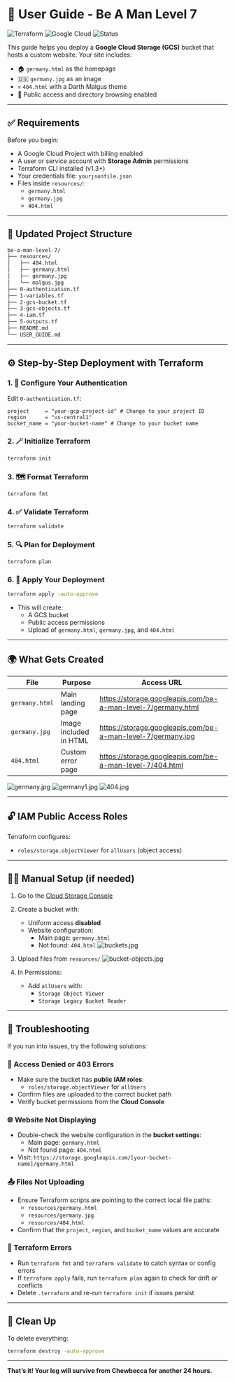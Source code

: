 # 📘 User Guide - Be A Man Level 7

![Terraform](https://img.shields.io/badge/Infra-Terraform-623CE4?logo=terraform)
![Google Cloud](https://img.shields.io/badge/Platform-Google%20Cloud-4285F4?logo=googlecloud)
![Status](https://img.shields.io/badge/Status-Working-brightgreen)

This guide helps you deploy a **Google Cloud Storage (GCS)** bucket that hosts a custom website. Your site includes:

- 🏠 `germany.html` as the homepage
- 🇩🇪 `germany.jpg` as an image
- 💀 `404.html` with a Darth Malgus theme
- 🧱 Public access and directory browsing enabled

---

## ✅ Requirements

Before you begin:

- A Google Cloud Project with billing enabled
- A user or service account with **Storage Admin** permissions
- Terraform CLI installed (v1.3+)
- Your credentials file: `yourjsonfile.json`
- Files inside `resources/`:
  - `germany.html`
  - `germany.jpg`
  - `404.html`

---

## 📁 Updated Project Structure

```bash
be-a-man-level-7/
├── resources/
│   ├── 404.html
│   ├── germany.html
│   ├── germany.jpg
│   └── malgus.jpg
├── 0-authentication.tf
├── 1-variables.tf
├── 2-gcs-bucket.tf
├── 3-gcs-objects.tf
├── 4-iam.tf
├── 5-outputs.tf
├── README.md
└── USER_GUIDE.md
```

---

## ⚙️ Step-by-Step Deployment with Terraform

### 1. 🧪 Configure Your Authentication

Edit `0-authentication.tf`:

```hcl
project     = "your-gcp-project-id" # Change to your project ID
region      = "us-central1"
bucket_name = "your-bucket-name" # Change to your bucket name
```

### 2. 🪄 Initialize Terraform

```bash
terraform init
```

### 3. 🗺️ Format Terraform

```bash
terraform fmt
```

### 4. ✅ Validate Terraform

```bash
terraform validate
```

### 5. 🔍 Plan for Deployment

```bash
terraform plan
```

### 6. 🚀 Apply Your Deployment

```bash
terraform apply -auto-approve
```

- This will create:
  - A GCS bucket
  - Public access permissions
  - Upload of `germany.html`, `germany.jpg`, and `404.html`

---

## 🌍 What Gets Created

| File             | Purpose                        | Access URL                                               |
|------------------|--------------------------------|-----------------------------------------------------------|
| `germany.html`   | Main landing page              | <https://storage.googleapis.com/be-a-man-level-7/germany.html> |
| `germany.jpg`    | Image included in HTML         | <https://storage.googleapis.com/be-a-man-level-7/germany.jpg> |
| `404.html`       | Custom error page              | <https://storage.googleapis.com/be-a-man-level-7/404.html> |

![germany.jpg](/Screenshots/germany.jpg)
![germany1.jpg](/Screenshots/germany1.jpg)
![404.jpg](/Screenshots/404.jpg)

---

## 🔓 IAM Public Access Roles

Terraform configures:

- `roles/storage.objectViewer` for `allUsers` (object access)

---

## 🧑‍💻 Manual Setup (if needed)

1. Go to the [Cloud Storage Console](https://console.cloud.google.com/storage/browser)
2. Create a bucket with:
   - Uniform access **disabled**
   - Website configuration:
     - Main page: `germany.html`
     - Not found: `404.html`
![buckets.jpg](/Screenshots/buckets.jpg)

3. Upload files from `resources/`
![bucket-objects.jpg](/Screenshots/bucket-objects.jpg)

4. In Permissions:
   - Add `allUsers` with:
     - `Storage Object Viewer`
     - `Storage Legacy Bucket Reader`

---

## 🧰 Troubleshooting

If you run into issues, try the following solutions:

### 🔐 Access Denied or 403 Errors

- Make sure the bucket has **public IAM roles**:
  - `roles/storage.objectViewer` for `allUsers`
- Confirm files are uploaded to the correct bucket path
- Verify bucket permissions from the **Cloud Console**

### 🌐 Website Not Displaying

- Double-check the website configuration in the **bucket settings**:
  - Main page: `germany.html`
  - Not found page: `404.html`
- Visit: `https://storage.googleapis.com/[your-bucket-name]/germany.html`

### 📤 Files Not Uploading

- Ensure Terraform scripts are pointing to the correct local file paths:
  - `resources/germany.html`
  - `resources/germany.jpg`
  - `resources/404.html`
- Confirm that the `project`, `region`, and `bucket_name` values are accurate

### 🛑 Terraform Errors

- Run `terraform fmt` and `terraform validate` to catch syntax or config errors
- If `terraform apply` fails, run `terraform plan` again to check for drift or conflicts
- Delete `.terraform` and re-run `terraform init` if issues persist

---

## 🧹 Clean Up

To delete everything:

```bash
terraform destroy -auto-approve
```

---

**That’s it! Your leg will survive from Chewbecca for another 24 hours.**
